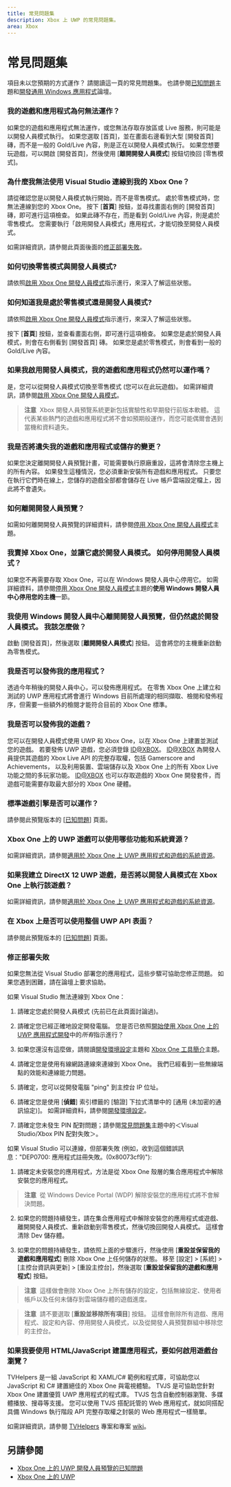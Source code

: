 ```yaml
---
title: 常見問題集
description: Xbox 上 UWP 的常見問題集。
area: Xbox
---
```


# 常見問題集

項目未以您預期的方式運作？ 
請閱讀這一頁的常見問題集。 
也請參閱[已知問題](known-issues.md)主題和[開發通用 Windows 應用程式](https://social.msdn.microsoft.com/Forums/windowsapps/en-US/home?forum=wpdevelop)論壇。 

### 我的遊戲和應用程式為何無法運作？

如果您的遊戲和應用程式無法運作，或您無法存取存放區或 Live 服務，則可能是以開發人員模式執行。 
如果您選取 [首頁]，並在畫面右邊看到大型 [開發首頁] 磚，而不是一般的 Gold/Live 內容，則是正在以開發人員模式執行。 
如果您想要玩遊戲，可以開啟 [開發首頁]，然後使用 [**離開開發人員模式**] 按鈕切換回 [零售模式]。

### 為什麼我無法使用 Visual Studio 連線到我的 Xbox One？

請從確認您是以開發人員模式執行開始，而不是零售模式。 
處於零售模式時，您無法連線到您的 Xbox One。 
按下 [**首頁**] 按鈕，並尋找畫面右側的 [開發首頁] 磚，即可進行這項檢查。 
如果此磚不存在，而是看到 Gold/Live 內容，則是處於零售模式。 
您需要執行「啟用開發人員模式」應用程式，才能切換至開發人員模式。

如需詳細資訊，請參閱此頁面後面的[修正部署失敗](frequently-asked-questions.md#fixing-deployment-failures)。

### 如何切換零售模式與開發人員模式?

請依照[啟用 Xbox One 開發人員模式](devkit-activation.md)指示進行，來深入了解這些狀態。

### 如何知道我是處於零售模式還是開發人員模式?

請依照[啟用 Xbox One 開發人員模式](devkit-activation.md)指示進行，來深入了解這些狀態。 

按下 [**首頁**] 按鈕，並查看畫面右側，即可進行這項檢查。 
如果您是處於開發人員模式，則會在右側看到 [開發首頁] 磚。 
如果您是處於零售模式，則會看到一般的 Gold/Live 內容。

### 如果我啟用開發人員模式，我的遊戲和應用程式仍然可以運作嗎？

是，您可以從開發人員模式切換至零售模式 (您可以在此玩遊戲)。 
如需詳細資訊，請參閱[啟用 Xbox One 開發人員模式](devkit-activation.md)。 

> **注意**&nbsp;&nbsp;Xbox 開發人員預覽系統更新包括實驗性和早期發行前版本軟體。 
這代表某些熱門的遊戲和應用程式將不會如預期般運作，而您可能偶爾會遇到當機和資料遺失。

### 我是否將遺失我的遊戲和應用程式或儲存的變更？

如果您決定離開開發人員預覽計畫，可能需要執行原廠重設，這將會清除您主機上的所有內容。 
如果發生這種情況，您必須重新安裝所有遊戲和應用程式。 
只要您在執行它們時在線上，您儲存的遊戲全部都會儲存在 Live 帳戶雲端設定檔上，因此將不會遺失。

### 如何離開開發人員預覽？

如需如何離開開發人員預覽的詳細資料，請參閱[停用 Xbox One 開發人員模式](devkit-deactivation.md)主題。

### 我賣掉 Xbox One，並讓它處於開發人員模式。 如何停用開發人員模式？

如果您不再需要存取 Xbox One，可以在 Windows 開發人員中心停用它。 
如需詳細資料，請參閱[停用 Xbox One 開發人員模式](devkit-deactivation.md#deactivate-your-console-through-windows-dev-center)主題的**使用 Windows 開發人員中心停用您的主機**一節。

### 我使用 Windows 開發人員中心離開開發人員預覽，但仍然處於開發人員模式。 我該怎麼做？

啟動 [開發首頁]，然後選取 [**離開開發人員模式**] 按鈕。 
這會將您的主機重新啟動為零售模式。 

### 我是否可以發佈我的應用程式？

透過今年稍後的開發人員中心，可以發佈應用程式。 
在零售 Xbox One 上建立和測試的 UWP 應用程式將會進行 Windows 目前所處理的相同擷取、檢閱和發佈程序，但需要一些額外的檢閱才能符合目前的 Xbox One 標準。

### 我是否可以發佈我的遊戲？

您可以在開發人員模式使用 UWP 和 Xbox One，以在 Xbox One 上建置並測試您的遊戲。 
若要發佈 UWP 遊戲，您必須登錄 [ID@XBOX](http://www.xbox.com/en-us/Developers/id)。 
[ID@XBOX](http://www.xbox.com/en-us/Developers/id) 為開發人員提供其遊戲的 Xbox Live API 的完整存取權，包括 Gamerscore and Achievements， 
以及利用裝置、雲端儲存以及 Xbox One 上的所有 Xbox Live 功能之間的多玩家功能。 
[ID@XBOX](http://www.xbox.com/en-us/Developers/id) 也可以存取遊戲的 Xbox One 開發套件，而遊戲可能需要存取最大部分的 Xbox One 硬體。

### 標準遊戲引擎是否可以運作？

請參閱此預覽版本的 [[已知問題](known-issues.md)] 頁面。

### Xbox One 上的 UWP 遊戲可以使用哪些功能和系統資源？ 

如需詳細資訊，請參閱[適用於 Xbox One 上 UWP 應用程式和遊戲的系統資源](system-resource-allocation.md)。

### 如果我建立 DirectX 12 UWP 遊戲，是否將以開發人員模式在 Xbox One 上執行該遊戲？

如需詳細資訊，請參閱[適用於 Xbox One 上 UWP 應用程式和遊戲的系統資源](system-resource-allocation.md)。

### 在 Xbox 上是否可以使用整個 UWP API 表面？

請參閱此預覽版本的 [[已知問題](known-issues.md)] 頁面。

### 修正部署失敗

如果您無法從 Visual Studio 部署您的應用程式，這些步驟可協助您修正問題。 
如果您遇到困難，請在論壇上要求協助。

如果 Visual Studio 無法連線到 Xbox One：

1. 請確定您處於開發人員模式 (先前已在此頁面討論過)。
2. 請確定您已經正確地設定開發電腦。 您是否已依照[開始使用 Xbox One 上的 UWP 應用程式開發](getting-started.md)中的*所有*指示進行？ 

3. 如果您還沒有這麼做，請閱讀[開發環境設定](development-environment-setup.md)主題和 [Xbox One 工具簡介](introduction-to-xbox-tools.md)主題。

4. 請確定您是使用有線網路連線來連線到 Xbox One。 我們已經看到一些無線端點的效能和連線能力問題。

5. 請確定，您可以從開發電腦 "ping" 到主控台 IP 位址。

6. 請確定您是使用 [**偵錯**] 索引標籤的 [驗證] 下拉式清單中的 [通用 (未加密的通訊協定)]。 如需詳細資料，請參閱[開發環境設定](development-environment-setup.md)。

7. 請確定您未發生 PIN 配對問題；請參閱[常見問題集](frequently-asked-questions.md)主題中的＜Visual Studio/Xbox PIN 配對失敗＞。

如果 Visual Studio 可以連線，但部署失敗 (例如，收到這個錯誤訊息："DEP0700: 應用程式註冊失敗。(0x80073cf9)"):

1. 請確定未安裝您的應用程式，方法是從 Xbox One 殼層的集合應用程式中解除安裝您的應用程式。 

> **注意**&nbsp;&nbsp;從 Windows Device Portal (WDP) 解除安裝您的應用程式將不會解決問題。

2. 如果您的問題持續發生，請在集合應用程式中解除安裝您的應用程式或遊戲、離開開發人員模式、重新啟動到零售模式，然後切換回開發人員模式。 
這樣會清除 Dev 儲存體。

3. 如果您的問題持續發生，請依照上面的步驟進行，然後使用 [**重設並保留我的遊戲和應用程式**] 刪除 Xbox One 上任何儲存的狀態。 
移至 [設定] > [系統] > [主控台資訊與更新] > [重設主控台]，然後選取 [**重設並保留我的遊戲和應用程式**] 按鈕。

> **注意**&nbsp;&nbsp;這樣做會刪除 Xbox One 上所有儲存的設定，包括無線設定、使用者帳戶以及任何未儲存到雲端儲存體的遊戲進度。

> **注意**&nbsp;&nbsp;請不要選取 [**重設並移除所有項目**] 按鈕。
這樣會刪除所有遊戲、應用程式、設定和內容、停用開發人員模式，以及從開發人員預覽群組中移除您的主控台。

### 如果我要使用 HTML/JavaScript 建置應用程式，要如何啟用遊戲台瀏覽？

TVHelpers 是一組 JavaScript 和 XAML/C# 範例和程式庫，可協助您以 JavaScript 和 C# 建置絕佳的 Xbox One 與電視體驗。 
TVJS 是可協助您針對 Xbox One 建置優質 UWP 應用程式的程式庫。 TVJS 包含自動控制器瀏覽、多媒體播放、搜尋等支援。 
您可以使用 TVJS 搭配託管的 Web 應用程式，就如同搭配具備 Windows 執行階段 API 完整存取權之封裝的 Web 應用程式一樣簡單。

如需詳細資訊，請參閱 [TVHelpers](https://github.com/Microsoft/TVHelpers) 專案和專案 [wiki](https://github.com/Microsoft/TVHelpers/wiki)。

## 另請參閱
- [Xbox One 上的 UWP 開發人員預覽的已知問題](known-issues.md)
- [Xbox One 上的 UWP](index.md)


<!--HONumber=Mar16_HO5-->



